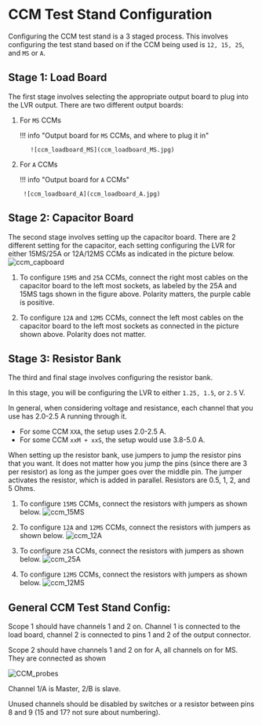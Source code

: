 # CCM Test Stand Configuration

Configuring the CCM test stand is a 3 staged process. This involves configuring
the test stand based on if the CCM being used is `12, 15, 25`, and `MS` or `A`.

## Stage 1: Load Board

The first stage involves selecting the appropriate output board to plug into the
LVR output. There are two different output boards:

1. For `MS` CCMs

    !!! info "Output board for `MS` CCMs, and where to plug it in"

          ![ccm_loadboard_MS](ccm_loadboard_MS.jpg)

2. For `A` CCMs

    !!! info "Output board for `A` CCMs"

        ![ccm_loadboard_A](ccm_loadboard_A.jpg)


## Stage 2: Capacitor Board

The second stage involves setting up the capacitor board. There are 2 different
setting for the capacitor, each setting configuring the LVR for either 15MS/25A or 12A/12MS
CCMs as indicated in the picture below.
![ccm_capboard](ccm_capboard.jpg)

1. To configure `15MS` and `25A` CCMs, connect the right most cables on the capacitor board
    to the left most sockets, as labeled by the 25A and 15MS tags shown in the figure above.  Polarity matters, the purple cable is positive.
       
2. To configure `12A` and `12MS` CCMs, connect the left most cables on the capacitor board
    to the left most sockets as connected in the picture shown above.   Polarity does not matter.

   
## Stage 3: Resistor Bank

The third and final stage involves configuring the resistor bank.

In this stage, you will be configuring the LVR to either `1.25, 1.5`, or `2.5` V.

In general, when considering voltage and resistance, each channel that you use
has 2.0-2.5 A running through it.

- For some CCM `XXA`, the setup uses 2.0-2.5 A.
- For some CCM `xxM + xxS`, the setup would use 3.8-5.0 A.

When setting up the resistor bank, use jumpers to jump the resistor pins that
you want. It does not matter how you jump the pins (since there are 3 per
resistor) as long as the jumper goes over the middle pin.  The jumper activates the resistor, which is added in parallel.  Resistors are 0.5, 1, 2, and 5 Ohms.

1. To configure `15MS` CCMs, connect the resistors with jumpers as shown below.
    ![ccm_15MS](ccm_25A.jpg)
        
2. To configure `12A` and `12MS` CCMs, connect the resistors with jumpers as shown below.
    ![ccm_12A](ccm_12A.jpg)
    
3. To configure `25A` CCMs, connect the resistors with jumpers as shown below.
    ![ccm_25A](ccm_15MS.jpg)
    
4. To configure `12MS` CCMs, connect the resistors with jumpers as shown below.
    ![ccm_12MS](ccm_12MS.jpg)
    
## General CCM Test Stand Config:

Scope 1 should have channels 1 and 2 on.  Channel 1 is connected to the load board, channel 2 is connected to pins 1 and 2 of the output connector.

Scope 2 should have channels 1 and 2 on for A, all channels on for MS.  They are connected as shown

![CCM_probes](CCM_probes.jpg)

Channel 1/A is Master, 2/B is slave.

Unused channels should be disabled by switches or a resistor between pins 8 and 9 (15 and 17? not sure about numbering).
    
